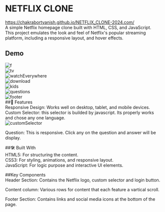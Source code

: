 # NETFLIX CLONE
https://chakrabortyanish.github.io/NETFLIX_CLONE-2024.com/<br>
A simple Netflix homepage clone built with HTML, CSS, and JavaScript. This project emulates the look and feel of Netflix's popular streaming platform, including a responsive layout, and hover effects.<br>
## Demo
![f](https://github.com/user-attachments/assets/f957788e-c4f8-4f13-8776-52113470e1d3)<br>
![tv](https://github.com/user-attachments/assets/292aa3bc-1d6d-446c-a1d0-7f78271de0bc)<br>
![watchEverywhere](https://github.com/user-attachments/assets/dd6edbd1-25b9-4aa7-92ff-cb4473f56283)<br>
![download](https://github.com/user-attachments/assets/4e3c8218-51a8-4a15-8012-31df6f042f77)<br>
![kids](https://github.com/user-attachments/assets/342404f8-bec3-467b-99d5-920f21aa4aa2)<br>
![questions](https://github.com/user-attachments/assets/c4cddc73-62f6-432e-a8d3-359f3b687607)<br>
![footer](https://github.com/user-attachments/assets/2a7baf80-1b18-437d-8cef-d1e6ffbb95c0)<br>
##📌 Features<br>
Responsive Design: Works well on desktop, tablet, and mobile devices.<br>
Custom Selector: this selector is builded by javascript. Its properly works and chose any one language.<br>
![customSelector](https://github.com/user-attachments/assets/88ac2d4a-a6cc-47cf-bab1-fcebd8194061)<br>

Question: This is responsive. Click any on the question and answer will be display.

##🛠️ Built With<br>
HTML5: For structuring the content.<br>
CSS3: For styling, animations, and responsive layout.<br>
JavaScript: For logic purpose and interactive UI elements.

##Key Components<br>
Header Section:
Contains the Netflix logo, custom selector and login button.<br>

Content column:
Various rows for content that each feature a vartical scroll.<br>

Footer Section:
Contains links and social media icons at the bottom of the page.





